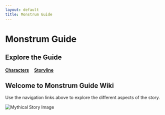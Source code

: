 ```yaml
---
layout: default
title: Monstrum Guide
---
```


# Monstrum Guide
## Explore the Guide
#### [Characters](character/characters.md) &nbsp;&nbsp;&nbsp; [Storyline](storyline.md)


## Welcome to Monstrum Guide Wiki

Use the navigation links above to explore the different aspects of the story.

![Mythical Story Image](https://github.com/user-attachments/assets/d40d3d43-01c9-4abf-b32f-3f8a1fd8fc5c)
